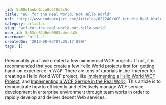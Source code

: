 ```yaml
---
_id: 5a88e1aebd6dca0d5f0d2c5c
title: "WCF for the Real World, Not Hello World"
url: 'http://www.codeproject.com/Articles/627240/WCF-for-the-Real-World-Not-Hello-World'
category: articles
slug: 'wcf-for-the-real-world-not-hello-world'
user_id: 5a83ce59d6eb0005c4ecda2c
username: 'bill-s'
createdOn: '2013-08-03T07:25:17.000Z'
tags: []
---
```


Presumably you have created a few commercial WCF projects. If not, it is recommended that you create a few Hello World projects first for  getting hand-on experience in WCF. There are tons of tutorials in the  Internet for creating a Hello World WCF project, like <a href="http://www.codeproject.com/Articles/97204/Implementing-a-Basic-Hello-World-WCF-Service" target="_blank">Implementing a Hello World WCF Project</a>, and <a href="http://www.packtpub.com/article/implementing-wcf-service-real-world" target="_blank">Implementing a WCF Service in the Real World</a>. This article is to demonstrate how to efficiently and effectively manage WCF service development in enterprise environment through team works in order to rapidly develop and deliver decent Web services.
